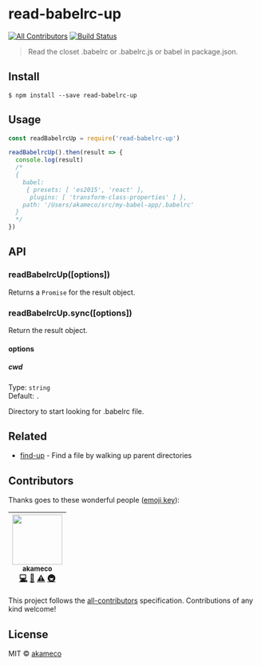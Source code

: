 # read-babelrc-up

[![All Contributors](https://img.shields.io/badge/all_contributors-1-orange.svg?style=flat-square)](#contributors)
[![Build Status](https://travis-ci.org/akameco/read-babelrc-up.svg?branch=master)](https://travis-ci.org/akameco/read-babelrc-up)

> Read the closet .babelrc or .babelrc.js or babel in package.json.

## Install

```
$ npm install --save read-babelrc-up
```

## Usage

```js
const readBabelrcUp = require('read-babelrc-up')

readBabelrcUp().then(result => {
  console.log(result)
  /*
  {
    babel:
     { presets: [ 'es2015', 'react' ],
      plugins: [ 'transform-class-properties' ] },
    path: '/Users/akameco/src/my-babel-app/.babelrc'
  }
  */
})
```

## API

### readBabelrcUp([options])

Returns a `Promise` for the result object.

### readBabelrcUp.sync([options])

Return the result object.

#### options

##### cwd

Type: `string`<br>
Default: `.`

Directory to start looking for .babelrc file.

## Related

* [find-up](https://github.com/sindresorhus/find-up) - Find a file by walking up parent directories

## Contributors

Thanks goes to these wonderful people ([emoji key](https://github.com/kentcdodds/all-contributors#emoji-key)):

<!-- ALL-CONTRIBUTORS-LIST:START - Do not remove or modify this section -->

<!-- prettier-ignore -->
| [<img src="https://avatars2.githubusercontent.com/u/4002137?v=4" width="100px;"/><br /><sub><b>akameco</b></sub>](http://akameco.github.io)<br />[💻](https://github.com/akameco/read-babelrc-up/commits?author=akameco "Code") [📖](https://github.com/akameco/read-babelrc-up/commits?author=akameco "Documentation") [⚠️](https://github.com/akameco/read-babelrc-up/commits?author=akameco "Tests") [🚇](#infra-akameco "Infrastructure (Hosting, Build-Tools, etc)") |
| :---: |

<!-- ALL-CONTRIBUTORS-LIST:END -->

This project follows the [all-contributors](https://github.com/kentcdodds/all-contributors) specification. Contributions of any kind welcome!

## License

MIT © [akameco](http://akameco.github.io)
